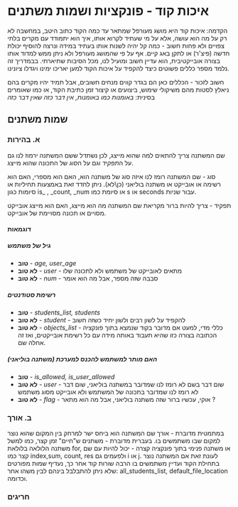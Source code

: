 # איכות קוד - פונקציות ושמות משתנים
הקדמה: 
איכות קוד היא מושג מעורפל שמתאר עד כמה הקוד כתוב היטב, במחשבה לא רק על מה הוא עושה, 
אלא על מי שעתיד לקרוא אותו, איך הוא יתמודד עם מקרים בלתי צפויים ולא פחות חשוב - כמה קל יהיה לשנות אותו בעתיד במידה ונרצה להוסיף יכולת חדשה (פיצ'ר) או לתקן באג קיים.
אף על פי שהמושג מעורפל ולא ניתן ממש למדוד אותו בצורה אובייקטיבית, הוא עדיין חשוב ומועיל לנו, מכל הסיבות שתיארתי. 
בבמדריך זה נלמד מספר כללים פשוטים כיצד להקפיד על איכות הקוד למען יאריכו ימינו ויגדלו ציונינו. 

חשוב לזכור - הכללים כאן הם בגדר קווים מנחים חשובים, אבל תמיד יהיו מקרים בהם ניאלץ לסטות מהם משיקולי שימוש, ביצועים או קיצור זמן כתיבת הקוד, או כמו שאומרים בסינית: *באומנות כמו באומנות, אין דבר כזה שאין דבר כזה*

## שמות משתנים
### א. בהירות 
שם המשתנה צריך להתאים למה שהוא מייצג, לכן נשתדל ששם המשתנה ירמוז לנו גם על ה*תפקיד* וגם על ה*סוג* של התכונה שהוא מייצג. 

סוג - שם המשתנה רומז לנו איזה סוג של משתנה הוא, האם הוא מספרי, האם הוא רשימה או אובייקט או משתנה בוליאני (כן\לא). ניתן לחדד זאת באמצעות תחיליות או סיומות כגון is_ , _count, _num או סיומת כמו s או seconds 
עבור שניות. 

תפקיד - צריך להיות ברור מקריאת שם המשתנה מה הוא מייצג, האם הוא מייצג אובייקט מסויים או תכונה מסויימת של אובייקט. 

#### דוגמאות
##### גיל של משתמש
- **טוב** - *age, user_age*
- **לא טוב** - *user* - מתאים לאובייקט של משתמש ולא לתכונה שלו
- **לא טוב** - *num* - סבבה שזה מספר, אבל מה הוא אומר

##### רשימת סטודנטים
- **טוב** - *students_list, students*
- **לא טוב** - *student* - להקפיד על לשון רבים ולשון יחיד כשזה חשוב
- **לא טוב** - *objects_list* - כללי מדי, למעט אם מדובר בקוד שנמצא בתוך פונקציה הכתובה בצורה כזו שהיא תעבוד באותה מידה עם כל רשימת אובייקטים, ואז זה אחלה שם.

##### האם מותר למשתמש להכנס למערכת (משתנה בוליאני)
- **טוב** - *is_allowed, is_user_allowed*
- **לא טוב** - *user* - שום דבר בשם לא רומז לנו שמדובר במשתנה בוליאני, שום דבר לא רומז לנו שמדובר בתכונה של המשתמש ולא אובייקט מסוג משתמש
- **לא טוב** - *flag* - אוקי, עכשיו ברור שזה משתנה בוליאני, אבל מה הוא מתאר ?  

### ב. אורך 
במתמטית מדוברת - אורך שם המשתנה הוא ביחס ישר למרחק בין המקום שהוא נוצר למקום שבו משתמשים בו. 
בעברית מדוברת - משתנים ש"חיים" זמן קצר, כמו למשל משתנה הלולאה בלולאת for, או משתנה פנימי בתוך פונקציה קצרה - יכול להיות עם שם קצר כמו index,sum, count, res ולפעמים גם i או j. 
לעונת זאת אם המשתנה נוצר בתחילת הקוד ועדיין משתמשים בו הרבה שורות קוד אחר כך, נעדיף שמות מפורטים שלא ניתן להתבלבל בינהם לבין משהו אחר: all_students_list, default_file_location וכדומה. 

### חריגים


